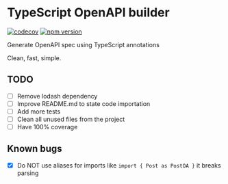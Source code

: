 # TypeScript OpenAPI builder

[![codecov](https://codecov.io/gh/wdes/typescript-openapi-builder/branch/master/graph/badge.svg)](https://codecov.io/gh/wdes/typescript-openapi-builder)
[![npm version](https://badge.fury.io/js/typescript-openapi-builder.svg)](https://badge.fury.io/js/typescript-openapi-builder)

Generate OpenAPI spec using TypeScript annotations

Clean, fast, simple.

## TODO

- [ ] Remove lodash dependency
- [ ] Improve README.md to state code importation
- [ ] Add more tests
- [ ] Clean all unused files from the project
- [ ] Have 100% coverage

## Known bugs

- [x] Do NOT use aliases for imports like `import { Post as PostOA }` it breaks parsing

